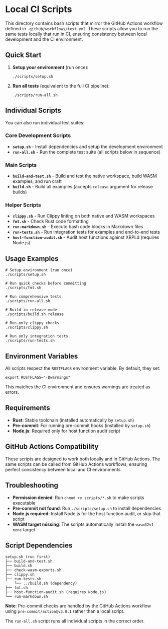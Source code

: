 # Local CI Scripts

This directory contains bash scripts that mirror the GitHub Actions workflow defined in `.github/workflows/test.yml`.
These scripts allow you to run the same tests locally that run in CI, ensuring consistency between local development and
the CI environment.

## Quick Start

1. **Setup your environment** (run once):

   ```shell
   ./scripts/setup.sh
   ```

2. **Run all tests** (equivalent to the full CI pipeline):
   ```shell
   ./scripts/run-all.sh
   ```

## Individual Scripts

You can also run individual test suites:

### Core Development Scripts

- **`setup.sh`** - Install dependencies and setup the development environment
- **`run-all.sh`** - Run the complete test suite (all scripts below in sequence)

### Main Scripts

- **`build-and-test.sh`** - Build and test the native workspace, build WASM examples, and run craft
- **`build.sh`** - Build all examples (accepts `release` argument for release builds)

### Helper Scripts

- **`clippy.sh`** - Run Clippy linting on both native and WASM workspaces
- **`fmt.sh`** - Check Rust code formatting
- **`run-markdown.sh`** - Execute bash code blocks in Markdown files
- **`run-tests.sh`** - Run integration tests for examples and end-to-end tests
- **`host-function-audit.sh`** - Audit host functions against XRPLd (requires Node.js)

## Usage Examples

```shell
# Setup environment (run once)
./scripts/setup.sh

# Run quick checks before committing
./scripts/fmt.sh

# Run comprehensive tests
./scripts/run-all.sh

# Build in release mode
./scripts/build.sh release

# Run only clippy checks
./scripts/clippy.sh

# Run only integration tests
./scripts/run-tests.sh
```

## Environment Variables

All scripts respect the `RUSTFLAGS` environment variable. By default, they set:

```shell
export RUSTFLAGS="-Dwarnings"
```

This matches the CI environment and ensures warnings are treated as errors.

## Requirements

- **Rust**: Stable toolchain (installed automatically by `setup.sh`)
- **Pre-commit**: For running pre-commit hooks (installed by `setup.sh`)
- **Node.js**: Required only for host function audit script

## GitHub Actions Compatibility

These scripts are designed to work both locally and in GitHub Actions. The same scripts can be called from GitHub
Actions workflows, ensuring perfect consistency between local and CI environments.

## Troubleshooting

- **Permission denied**: Run `chmod +x scripts/*.sh` to make scripts executable
- **Pre-commit not found**: Run `./scripts/setup.sh` to install dependencies
- **Node.js required**: Install Node.js for the host function audit, or skip that script
- **WASM target missing**: The scripts automatically install the `wasm32v1-none` target

## Script Dependencies

```
setup.sh (run first)
├── build-and-test.sh
├── build.sh
├── check-wasm-exports.sh
├── clippy.sh
├── run-tests.sh
    └── ../build.sh (dependency)
├── fmt.sh
├── host-function-audit.sh (requires Node.js)
└── run-markdown.sh
```

**Note**: Pre-commit checks are handled by the GitHub Actions workflow using `pre-commit/action@v3.0.1` rather than a
local script.

The `run-all.sh` script runs all individual scripts in the correct order.
